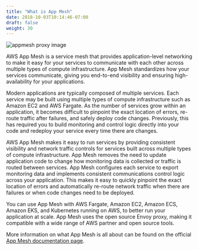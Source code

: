 ```yaml
---
title: "What is App Mesh"
date: 2018-10-03T10:14:46-07:00
draft: false
weight: 30
---
```


![appmesh proxy image](/images/introduction/appmesh-proxy.png)

AWS App Mesh is a service mesh that provides application-level networking to make it easy for your services to communicate with each other across multiple types of compute infrastructure. App Mesh standardizes how your services communicate, giving you end-to-end visibility and ensuring high-availability for your applications.

Modern applications are typically composed of multiple services. Each service may be built using multiple types of compute infrastructure such as Amazon EC2 and AWS Fargate. As the number of services grow within an application, it becomes difficult to pinpoint the exact location of errors, re-route traffic after failures, and safely deploy code changes. Previously, this has required you to build monitoring and control logic directly into your code and redeploy your service every time there are changes.

AWS App Mesh makes it easy to run services by providing consistent visibility and network traffic controls for services built across multiple types of compute infrastructure. App Mesh removes the need to update application code to change how monitoring data is collected or traffic is routed between services. App Mesh configures each service to export monitoring data and implements consistent communications control logic across your application. This makes it easy to quickly pinpoint the exact location of errors and automatically re-route network traffic when there are failures or when code changes need to be deployed.

You can use App Mesh with AWS Fargate, Amazon EC2, Amazon ECS, Amazon EKS, and Kubernetes running on AWS, to better run your application at scale. App Mesh uses the open source Envoy proxy, making it compatible with a wide range of AWS partner and open source tools.


More information on what App Mesh is all about can be found on the official [App Mesh documentation page](https://docs.aws.amazon.com/app-mesh/latest/userguide/what-is-app-mesh.html).

